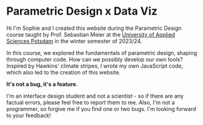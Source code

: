 # Parametric Design x Data Viz

Hi I'm Sophie and I created this website during the Parametric Design course taught by Prof. Sebastian Meier at the <a href="https://www.fh-potsdam.de/" target="_blank">University of Applied Sciences Potsdam</a> in the winter semester of 2023/24.

In this course, we explored the fundamentals of parametric design, shaping through computer code. How can we possibly develop our own tools? Inspired by Hawkins' climate stripes, I wrote my own JavaScript code, which also led to the creation of this website.

**It's not a bug, it's a feature.**

I'm an interface design student and not a scientist - so if there are any factual errors, please feel free to report them to me. Also, I'm not a programmer, so forgive me if you find one or two bugs.
I'm looking forward to your feedback!
